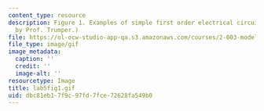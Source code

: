 ```yaml
---
content_type: resource
description: Figure 1. Examples of simple first order electrical circuits. (Image
  by Prof. Trumper.)
file: https://ol-ocw-studio-app-qa.s3.amazonaws.com/courses/2-003-modeling-dynamics-and-control-i-spring-2005/dbc81eb17f9c97fd7fce72628fa549b0_lab5fig1.gif
file_type: image/gif
image_metadata:
  caption: ''
  credit: ''
  image-alt: ''
resourcetype: Image
title: lab5fig1.gif
uid: dbc81eb1-7f9c-97fd-7fce-72628fa549b0
---
```

